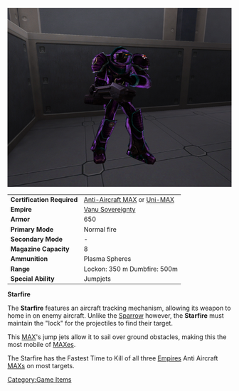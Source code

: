 ![`Starfire_MAX.jpg`](images/Starfire_MAX.jpg "Starfire_MAX.jpg")

|                            |                                                                                                                        |
| -------------------------- | ---------------------------------------------------------------------------------------------------------------------- |
| **Certification Required** | [Anti-Aircraft MAX](<Anti-Aircraft_MAX_(Certification)> "wikilink") or [Uni-MAX](<Uni-MAX_(Certification)> "wikilink") |
| **Empire**                 | [Vanu Sovereignty](Vanu_Sovereignty.md "wikilink")                                                                     |
| **Armor**                  | 650                                                                                                                    |
| **Primary Mode**           | Normal fire                                                                                                            |
| **Secondary Mode**         | \-                                                                                                                     |
| **Magazine Capacity**      | 8                                                                                                                      |
| **Ammunition**             | Plasma Spheres                                                                                                         |
| **Range**                  | Lockon: 350 m Dumbfire: 500m                                                                                           |
| **Special Ability**        | Jumpjets                                                                                                               |

**Starfire**

The **Starfire** features an aircraft tracking mechanism, allowing its
weapon to home in on enemy aircraft. Unlike the
[Sparrow](Sparrow.md "wikilink") however, the **Starfire** must maintain
the "lock" for the projectiles to find their target.

This [MAX](Mechanized_Armored_Exo.$1.md "wikilink")'s jump jets allow it
to sail over ground obstacles, making this the most mobile of
[MAXes](MAX.md "wikilink").

The Starfire has the Fastest Time to Kill of all three
[Empires](Empire.md "wikilink") Anti Aircraft [MAXs](MAX.md "wikilink") on
most targets.

[Category:Game Items](Category:Game_Items.md "wikilink")
